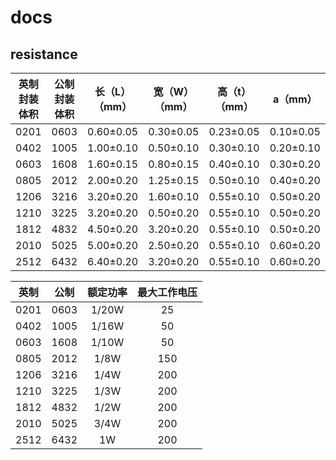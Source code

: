 # docs

## resistance

|英制封装体积|公制封装体积|长（L）（mm）|宽（W）（mm）|高（t）（mm）|a（mm）|b（mm）|
|:---------:|:---------:|:----------:|:----------:|:----------:|:-----:|:-----:|
|0201|0603|0.60±0.05|0.30±0.05|0.23±0.05|0.10±0.05|0.15±0.05|
|0402|1005|1.00±0.10|0.50±0.10|0.30±0.10|0.20±0.10|0.25±0.10|
|0603|1608|1.60±0.15|0.80±0.15|0.40±0.10|0.30±0.20|0.30±0.20|
|0805|2012|2.00±0.20|1.25±0.15|0.50±0.10|0.40±0.20|0.40±0.20|
|1206|3216|3.20±0.20|1.60±0.10|0.55±0.10|0.50±0.20|0.50±0.20|
|1210|3225|3.20±0.20|0.50±0.20|0.55±0.10|0.50±0.20|0.50±0.20|
|1812|4832|4.50±0.20|3.20±0.20|0.55±0.10|0.50±0.20|0.50±0.20|
|2010|5025|5.00±0.20|2.50±0.20|0.55±0.10|0.60±0.20|0.60±0.20|
|2512|6432|6.40±0.20|3.20±0.20|0.55±0.10|0.60±0.20|0.60±0.20|

|英制|公制|额定功率|最大工作电压|
|:--:|:--:|:-----:|:---------:|
|0201|0603|1/20W|25|
|0402|1005|1/16W|50|
|0603|1608|1/10W|50|
|0805|2012|1/8W|150|
|1206|3216|1/4W|200|
|1210|3225|1/3W|200|
|1812|4832|1/2W|200|
|2010|5025|3/4W|200|
|2512|6432|1W|200|



